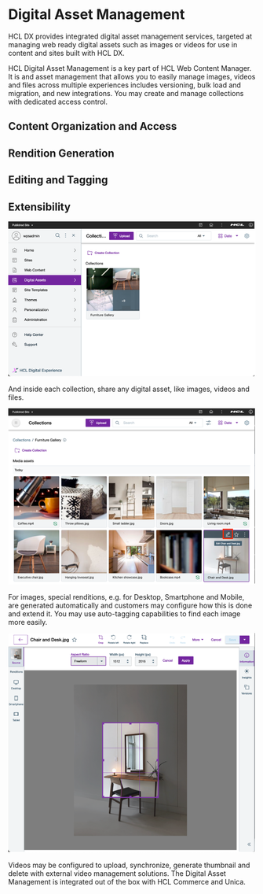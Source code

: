 # Digital Asset Management

HCL DX provides integrated digital asset management services, targeted at managing web ready digital assets such as images or videos for use in content and sites built with HCL DX.

HCL Digital Asset Management is a key part of HCL Web Content Manager. It is and asset management that allows you to easily manage images, videos and files across multiple experiences includes versioning, bulk load and migration, and new integrations. 
You may create and manage collections with dedicated access control.

## Content Organization and Access

## Rendition Generation

## Editing and Tagging

## Extensibility





![DAM - Collections](assets/dam-collection.png)

And inside each collection, share any digital asset, like images, videos and files. 


![DAM - Collections View](assets/dam-collection-view.png)

 
For images, special renditions, e.g. for Desktop, Smartphone and Mobile, are generated automatically and customers may configure how this is done and extend it. You may use auto-tagging capabilities to find each image more easily. 
 
![DAM - Image Editor](assets/dam-image-editor.png)


Videos may be configured to upload, synchronize, generate thumbnail and delete with external video management solutions.
The Digital Asset Management is integrated out of the box with HCL Commerce and Unica.
